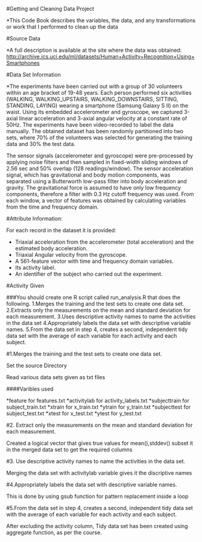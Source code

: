 #Getting and Cleaning Data Project

*This Code Book describes the variables, the data, and any transformations or work that I performed to clean up the data

#Source Data

*A full description is available at the site where the data was obtained: http://archive.ics.uci.edu/ml/datasets/Human+Activity+Recognition+Using+Smartphones

#Data Set Information

*The experiments have been carried out with a group of 30 volunteers within an age bracket of 19-48 years. Each person performed six activities (WALKING, WALKING_UPSTAIRS, WALKING_DOWNSTAIRS, SITTING, STANDING, LAYING) wearing a smartphone (Samsung Galaxy S II) on the waist. Using its embedded accelerometer and gyroscope, we captured 3-axial linear acceleration and 3-axial angular velocity at a constant rate of 50Hz. The experiments have been video-recorded to label the data manually. The obtained dataset has been randomly partitioned into two sets, where 70% of the volunteers was selected for generating the training data and 30% the test data. 

The sensor signals (accelerometer and gyroscope) were pre-processed by applying noise filters and then sampled in fixed-width sliding windows of 2.56 sec and 50% overlap (128 readings/window). The sensor acceleration signal, which has gravitational and body motion components, was separated using a Butterworth low-pass filter into body acceleration and gravity. The gravitational force is assumed to have only low frequency components, therefore a filter with 0.3 Hz cutoff frequency was used. From each window, a vector of features was obtained by calculating variables from the time and frequency domain.

#Attribute Information:

For each record in the dataset it is provided: 
- Triaxial acceleration from the accelerometer (total acceleration) and the estimated body acceleration. 
- Triaxial Angular velocity from the gyroscope. 
- A 561-feature vector with time and frequency domain variables. 
- Its activity label. 
- An identifier of the subject who carried out the experiment.

#Activity Given

###You should create one R script called run_analysis.R that does the following. 
1.Merges the training and the test sets to create one data set.
2.Extracts only the measurements on the mean and standard deviation for each measurement. 
3.Uses descriptive activity names to name the activities in the data set
4.Appropriately labels the data set with descriptive variable names. 
5.From the data set in step 4, creates a second, independent tidy data set with the average of each variable for each activity and each subject.

#1.Merges the training and the test sets to create one data set.

Set the source Directory

Read various data sets given as txt files

####Varibles used

*feature for features.txt
*activitylab for activity_labels.txt
*subjecttrain for subject_train.txt
*xtrain for x_train.txt
*ytrain for y_train.txt
*subjecttest for subject_test.txt
*xtest for x_test.txt
*ytest for y_test.txt

#2. Extract only the measurements on the mean and standard deviation for each measurement.

Created a logical vector that gives true values for mean(),stddev() subset it in the merged data set to get the required columns

#3. Use descriptive activity names to name the activities in the data set.

Merging the data set with activitylab variable gives it the discriptive names

#4.Appropriately labels the data set with descriptive variable names.

This is done by using gsub function for pattern replacement inside a loop

#5.From the data set in step 4, creates a second, independent tidy data set with the average of each variable for each activity and each subject.

After excluding the activity column, Tidy data set has been created using aggregate function, as per the course.